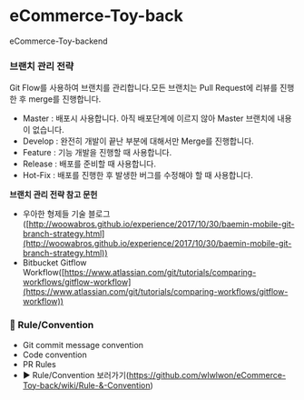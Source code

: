 # eCommerce-Toy-back
eCommerce-Toy-backend



### 브랜치 관리 전략

Git Flow를 사용하여 브랜치를 관리합니다.모든 브랜치는 Pull Request에 리뷰를 진행한 후 merge를 진행합니다.

- Master : 배포시 사용합니다. 아직 배포단계에 이르지 않아 Master 브랜치에 내용이 없습니다.
- Develop : 완전히 개발이 끝난 부분에 대해서만 Merge를 진행합니다.
- Feature : 기능 개발을 진행할 때 사용합니다.
- Release : 배포를 준비할 때 사용합니다.
- Hot-Fix : 배포를 진행한 후 발생한 버그를 수정해야 할 때 사용합니다.

**브랜치 관리 전략 참고 문헌**
- 우아한 형제들 기술 블로그([http://woowabros.github.io/experience/2017/10/30/baemin-mobile-git-branch-strategy.html](http://woowabros.github.io/experience/2017/10/30/baemin-mobile-git-branch-strategy.html))
- Bitbucket Gitflow Workflow([https://www.atlassian.com/git/tutorials/comparing-workflows/gitflow-workflow](https://www.atlassian.com/git/tutorials/comparing-workflows/gitflow-workflow))


### 🔹 Rule/Convention

- Git commit message convention
- Code convention
- PR Rules
- ▶️ Rule/Convention 보러가기(https://github.com/wlwlwon/eCommerce-Toy-back/wiki/Rule-&-Convention)
